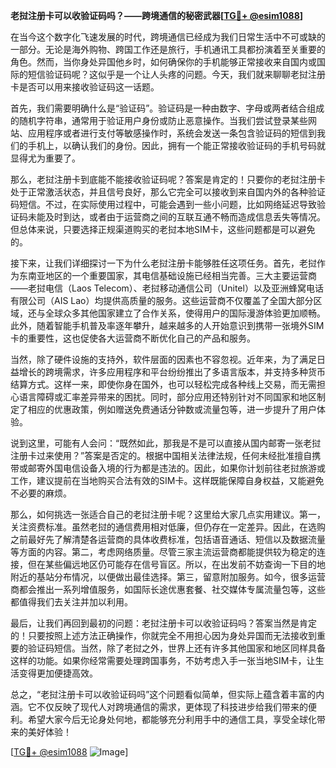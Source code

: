 **老挝注册卡可以收验证码吗？——跨境通信的秘密武器[[TG💪+ @esim1088](https://t.me/s/esim1088)]**

在当今这个数字化飞速发展的时代，跨境通信已经成为我们日常生活中不可或缺的一部分。无论是海外购物、跨国工作还是旅行，手机通讯工具都扮演着至关重要的角色。然而，当你身处异国他乡时，如何确保你的手机能够正常接收来自国内或国际的短信验证码呢？这似乎是一个让人头疼的问题。今天，我们就来聊聊老挝注册卡是否可以用来接收验证码这一话题。

首先，我们需要明确什么是“验证码”。验证码是一种由数字、字母或两者结合组成的随机字符串，通常用于验证用户身份或防止恶意操作。当我们尝试登录某些网站、应用程序或者进行支付等敏感操作时，系统会发送一条包含验证码的短信到我们的手机上，以确认我们的身份。因此，拥有一个能正常接收验证码的手机号码就显得尤为重要了。

那么，老挝注册卡到底能不能接收验证码呢？答案是肯定的！只要你的老挝注册卡处于正常激活状态，并且信号良好，那么它完全可以接收到来自国内外的各种验证码短信。不过，在实际使用过程中，可能会遇到一些小问题，比如网络延迟导致验证码未能及时到达，或者由于运营商之间的互联互通不畅而造成信息丢失等情况。但总体来说，只要选择正规渠道购买的老挝本地SIM卡，这些问题都是可以避免的。

接下来，让我们详细探讨一下为什么老挝注册卡能够胜任这项任务。首先，老挝作为东南亚地区的一个重要国家，其电信基础设施已经相当完善。三大主要运营商——老挝电信（Laos Telecom）、老挝移动通信公司（Unitel）以及亚洲蜂窝电话有限公司（AIS Lao）均提供高质量的服务。这些运营商不仅覆盖了全国大部分区域，还与全球众多其他国家建立了合作关系，使得用户的国际漫游体验更加顺畅。此外，随着智能手机普及率逐年攀升，越来越多的人开始意识到携带一张境外SIM卡的重要性，这也促使各大运营商不断优化自己的产品和服务。

当然，除了硬件设施的支持外，软件层面的因素也不容忽视。近年来，为了满足日益增长的跨境需求，许多应用程序和平台纷纷推出了多语言版本，并支持多种货币结算方式。这样一来，即使你身在国外，也可以轻松完成各种线上交易，而无需担心语言障碍或汇率差异带来的困扰。同时，部分应用还特别针对不同国家和地区制定了相应的优惠政策，例如赠送免费通话分钟数或流量包等，进一步提升了用户体验。

说到这里，可能有人会问：“既然如此，那我是不是可以直接从国内邮寄一张老挝注册卡过来使用？”答案是否定的。根据中国相关法律法规，任何未经批准擅自携带或邮寄外国电信设备入境的行为都是违法的。因此，如果你计划前往老挝旅游或工作，建议提前在当地购买合法有效的SIM卡。这样既能保障自身权益，又能避免不必要的麻烦。

那么，如何挑选一张适合自己的老挝注册卡呢？这里给大家几点实用建议。第一，关注资费标准。虽然老挝的通信费用相对低廉，但仍存在一定差异。因此，在选购之前最好先了解清楚各运营商的具体收费标准，包括语音通话、短信以及数据流量等方面的内容。第二，考虑网络质量。尽管三家主流运营商都能提供较为稳定的连接，但在某些偏远地区仍可能存在信号盲区。所以，在出发前不妨查询一下目的地附近的基站分布情况，以便做出最佳选择。第三，留意附加服务。如今，很多运营商都会推出一系列增值服务，如国际长途优惠套餐、社交媒体专属流量包等，这些都值得我们去关注并加以利用。

最后，让我们再回到最初的问题：老挝注册卡可以收验证码吗？答案当然是肯定的！只要按照上述方法正确操作，你就完全不用担心因为身处异国而无法接收到重要的验证码短信。当然，除了老挝之外，世界上还有许多其他国家和地区同样具备这样的功能。如果你经常需要处理跨国事务，不妨考虑入手一张当地SIM卡，让生活变得更加便捷高效。

总之，“老挝注册卡可以收验证码吗”这个问题看似简单，但实际上蕴含着丰富的内涵。它不仅反映了现代人对跨境通信的需求，更体现了科技进步给我们带来的便利。希望大家今后无论身处何地，都能够充分利用手中的通信工具，享受全球化带来的美好体验！

[[TG💪+ @esim1088](https://t.me/s/esim1088) ![Image](https://i.postimg.cc/4NQfJmqS/Snipaste-2025-05-13-00-14-12.png)]